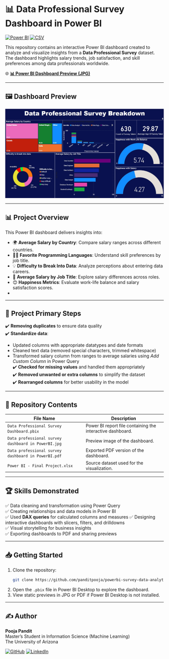 
# 📊 Data Professional Survey Dashboard in Power BI

[![Power BI](https://img.shields.io/badge/Power%20BI-Interactive%20Dashboard-yellow?logo=powerbi&logoColor=white)](https://powerbi.microsoft.com/)
[![CSV](https://img.shields.io/badge/Data-CSV-brightgreen?logo=read-the-docs)](https://datatracker.ietf.org/doc/html/rfc4180)

This repository contains an interactive Power BI dashboard created to analyze and visualize insights from a **Data Professional Survey** dataset. The dashboard highlights salary trends, job satisfaction, and skill preferences among data professionals worldwide.  

🌐 **[📊 Power BI Dashboard Preview (JPG)](https://github.com/panditpooja/powerbi-survey-data-analytics/blob/main/Data%20professional%20survey%20dashboard%20in%20PowerBI.jpg)**  

---

## 🖼 Dashboard Preview

![Data Professional Survey Dashboard](Data%20professional%20survey%20dashboard%20in%20PowerBI.jpg)

---

## 📊 Project Overview

This Power BI dashboard delivers insights into:  

- 🌍 **Average Salary by Country**: Compare salary ranges across different countries.  
- 👩‍💻 **Favorite Programming Languages**: Understand skill preferences by job title.  
- 💡 **Difficulty to Break Into Data**: Analyze perceptions about entering data careers.  
- 💼 **Average Salary by Job Title**: Explore salary differences across roles.  
- 😊 **Happiness Metrics**: Evaluate work-life balance and salary satisfaction scores.
- 
---

## 🚦 Project Primary Steps

✔️ **Removing duplicates** to ensure data quality  
✔️ **Standardize data**:  
   - Updated columns with appropriate datatypes and date formats  
   - Cleaned text data (removed special characters, trimmed whitespace)  
   - Transformed salary column from ranges to average salaries using *Add Custom Column* in Power Query  
✔️ **Checked for missing values** and handled them appropriately  
✔️ **Removed unwanted or extra columns** to simplify the dataset  
✔️ **Rearranged columns** for better usability in the model  

---

## 📂 Repository Contents

| File Name                                             | Description                                           |
|--------------------------------------------------------|-------------------------------------------------------|
| `Data Professional Survey Dashboard.pbix`             | Power BI report file containing the interactive dashboard. |
| `Data professional survey dashboard in PowerBI.jpg`   | Preview image of the dashboard.                      |
| `Data professional survey dashboard in PowerBI.pdf`   | Exported PDF version of the dashboard.                |
| `Power BI - Final Project.xlsx`                       | Source dataset used for the visualization.            |

---

## 🏆 Skills Demonstrated
✅ Data cleaning and transformation using Power Query  
✅ Creating relationships and data models in Power BI  
✅ Used **DAX queries** for calculated columns and measures 
✅ Designing interactive dashboards with slicers, filters, and drilldowns  
✅ Visual storytelling for business insights  
✅ Exporting dashboards to PDF and sharing previews  

---

## 📥 Getting Started
1. Clone the repository:
   ```bash
   git clone https://github.com/panditpooja/powerbi-survey-data-analytics.git
   ```
2. Open the `.pbix` file in Power BI Desktop to explore the dashboard.  
3. View static previews in JPG or PDF if Power BI Desktop is not installed.  

---

## ✍️ Author
**Pooja Pandit**  
Master’s Student in Information Science (Machine Learning)  
The University of Arizona  

[![GitHub](https://img.shields.io/badge/GitHub-panditpooja-black?logo=github)](https://github.com/panditpooja)
[![LinkedIn](https://img.shields.io/badge/LinkedIn-pooja--pandit-blue?logo=linkedin)](https://www.linkedin.com/in/pooja-pandit-177978135/)
